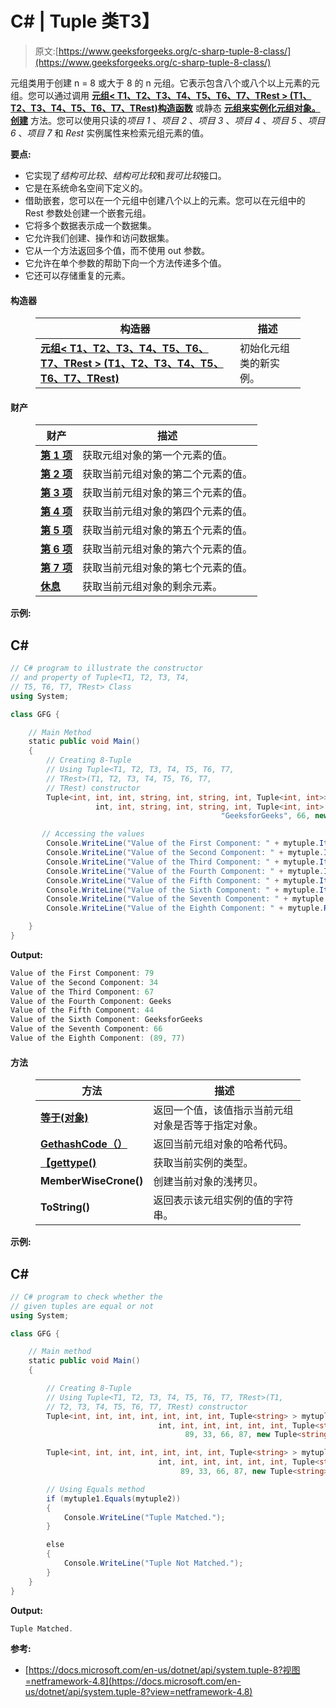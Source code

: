 # C# | Tuple <t1>类</t1>T3】

> 原文:[https://www.geeksforgeeks.org/c-sharp-tuple-8-class/](https://www.geeksforgeeks.org/c-sharp-tuple-8-class/)

元组<t1 t2="" t3="" t4="" t5="" t6="" t7="" trest="">类用于创建 n = 8 或大于 8 的 n 元组。它表示包含八个或八个以上元素的元组。您可以通过调用 [**元组< T1、T2、T3、T4、T5、T6、T7、TRest > (T1、T2、T3、T4、T5、T6、T7、TRest)构造函数**](https://www.geeksforgeeks.org/how-to-create-8-tuple-or-octuple-in-c-sharp/#Using%20Tuple%3CT1,T2,T3,T4,T5,T6,T7,TRest%3E(T1,%20T2,%20T3,%20T4,%20T5,%20T6,%20T7,%20TRest)%20Constructor) 或静态 [**元组来实例化元组<t1 t2="" t3="" t4="" t5="" t6="" t7="" trest="">对象。创建</t1>**](https://www.geeksforgeeks.org/how-to-create-8-tuple-or-octuple-in-c-sharp/#Using%20the%20Create%20method) 方法。您可以使用只读的*项目 1* 、*项目 2* 、*项目 3* 、*项目 4* 、*项目 5* 、*项目 6* 、*项目 7* 和 *Rest* 实例属性来检索元组元素的值。</t1>

**要点:**

*   它实现了*结构可比较*、*结构可比较*和*我可比较*接口。
*   它是在系统命名空间下定义的。
*   借助嵌套，您可以在一个元组中创建八个以上的元素。您可以在元组<t1 t2="" t3="" t4="" t5="" t6="" t7="" trest="">中的 Rest 参数处创建一个嵌套元组。</t1>
*   它将多个数据表示成一个数据集。
*   它允许我们创建、操作和访问数据集。
*   它从一个方法返回多个值，而不使用 out 参数。
*   它允许在单个参数的帮助下向一个方法传递多个值。
*   它还可以存储重复的元素。

#### 构造器

<figure class="table">

| 构造器 | 描述 |
| --- | --- |
| [**元组< T1、T2、T3、T4、T5、T6、T7、TRest > (T1、T2、T3、T4、T5、T6、T7、TRest)**](https://www.geeksforgeeks.org/how-to-create-8-tuple-or-octuple-in-c-sharp/#Using%20Tuple%3CT1,T2,T3,T4,T5,T6,T7,TRest%3E(T1,%20T2,%20T3,%20T4,%20T5,%20T6,%20T7,%20TRest)%20Constructor) | 初始化元组<t1 t2="" t3="" t4="" t5="" t6="" t7="" trest="">类的新实例。</t1> |

</figure>

#### 财产

<figure class="table">

| 财产 | 描述 |
| --- | --- |
| [**第 1 项**](https://www.geeksforgeeks.org/c-sharp-how-to-get-first-element-of-the-tuple/) | 获取元组<t1 t2="" t3="" t4="" t5="" t6="" t7="" trest="">对象的第一个元素的值。</t1> |
| [**第 2 项**](https://www.geeksforgeeks.org/c-sharp-how-to-get-second-element-of-the-tuple/) | 获取当前元组<t1 t2="" t3="" t4="" t5="" t6="" t7="" trest="">对象的第二个元素的值。</t1> |
| [**第 3 项**](https://www.geeksforgeeks.org/c-sharp-how-to-get-third-element-of-the-tuple/) | 获取当前元组<t1 t2="" t3="" t4="" t5="" t6="" t7="" trest="">对象的第三个元素的值。</t1> |
| [**第 4 项**](https://www.geeksforgeeks.org/c-sharp-how-to-get-fourth-element-of-the-tuple/) | 获取当前元组<t1 t2="" t3="" t4="" t5="" t6="" t7="" trest="">对象的第四个元素的值。</t1> |
| [**第 5 项**](https://www.geeksforgeeks.org/c-sharp-sharp-how-to-get-fifth-element-of-the-tuple/) | 获取当前元组<t1 t2="" t3="" t4="" t5="" t6="" t7="" trest="">对象的第五个元素的值。</t1> |
| [**第 6 项**](https://www.geeksforgeeks.org/c-sharp-how-to-get-sixth-element-of-the-tuple/) | 获取当前元组<t1 t2="" t3="" t4="" t5="" t6="" t7="" trest="">对象的第六个元素的值。</t1> |
| [**第 7 项**](https://www.geeksforgeeks.org/c-sharp-how-to-get-seventh-element-of-the-tuple/) | 获取当前元组<t1 t2="" t3="" t4="" t5="" t6="" t7="" trest="">对象的第七个元素的值。</t1> |
| [**休息**](https://www.geeksforgeeks.org/c-sharp-how-to-get-the-remaining-elements-of-the-tuple/) | 获取当前元组<t1 t2="" t3="" t4="" t5="" t6="" t7="" trest="">对象的剩余元素。</t1> |

</figure>

**示例:**

## C#

```cs
// C# program to illustrate the constructor
// and property of Tuple<T1, T2, T3, T4,
// T5, T6, T7, TRest> Class
using System;

class GFG {

    // Main Method
    static public void Main()
    {
        // Creating 8-Tuple
        // Using Tuple<T1, T2, T3, T4, T5, T6, T7,
        // TRest>(T1, T2, T3, T4, T5, T6, T7,
        // TRest) constructor
        Tuple<int, int, int, string, int, string, int, Tuple<int, int>> mytuple = new Tuple<int,
                   int, int, string, int, string, int, Tuple<int, int> >(79, 34, 67, "Geeks", 44,
                                               "GeeksforGeeks", 66, new Tuple<int, int>(89, 77));

       // Accessing the values
        Console.WriteLine("Value of the First Component: " + mytuple.Item1);
        Console.WriteLine("Value of the Second Component: " + mytuple.Item2);
        Console.WriteLine("Value of the Third Component: " + mytuple.Item3);
        Console.WriteLine("Value of the Fourth Component: " + mytuple.Item4);
        Console.WriteLine("Value of the Fifth Component: " + mytuple.Item5);
        Console.WriteLine("Value of the Sixth Component: " + mytuple.Item6);
        Console.WriteLine("Value of the Seventh Component: " + mytuple.Item7);
        Console.WriteLine("Value of the Eighth Component: " + mytuple.Rest);

    }
}
```

**Output:** 

```cs
Value of the First Component: 79
Value of the Second Component: 34
Value of the Third Component: 67
Value of the Fourth Component: Geeks
Value of the Fifth Component: 44
Value of the Sixth Component: GeeksforGeeks
Value of the Seventh Component: 66
Value of the Eighth Component: (89, 77)
```

#### 方法

<figure class="table">

| 方法 | 描述 |
| --- | --- |
| [**等于(对象)**](https://www.geeksforgeeks.org/c-sharp-check-if-two-tuple-objects-are-equal/) | 返回一个值，该值指示当前元组<t1 t2="" t3="" t4="" t5="" t6="" t7="" trest="">对象是否等于指定对象。</t1> |
| [**GethashCode（）**](https://www.geeksforgeeks.org/c-sharp-how-to-get-the-hashcode-of-the-tuple/) | 返回当前元组<t1 t2="" t3="" t4="" t5="" t6="" t7="" trest="">对象的哈希代码。</t1> |
| [**【gettype()**](https://www.geeksforgeeks.org/c-sharp-getting-the-type-of-the-tuples-element/) | 获取当前实例的类型。 |
| **MemberWiseCrone()** | 创建当前对象的浅拷贝。 |
| **ToString()** | 返回表示该元组<t1 t2="" t3="" t4="" t5="" t6="" t7="" trest="">实例的值的字符串。</t1> |

</figure>

**示例:**

## C#

```cs
// C# program to check whether the
// given tuples are equal or not
using System;

class GFG {

    // Main method
    static public void Main()
    {

        // Creating 8-Tuple
        // Using Tuple<T1, T2, T3, T4, T5, T6, T7, TRest>(T1,
        // T2, T3, T4, T5, T6, T7, TRest) constructor
        Tuple<int, int, int, int, int, int, int, Tuple<string> > mytuple1 = new Tuple<int,
                                 int, int, int, int, int, int, Tuple<string> >(20, 40, 90,
                                       89, 33, 66, 87, new Tuple<string>("GeeksforGeeks"));

        Tuple<int, int, int, int, int, int, int, Tuple<string> > mytuple2 = new Tuple<int,
                                 int, int, int, int, int, int, Tuple<string> >(20, 40, 90,
                                      89, 33, 66, 87, new Tuple<string>("GeeksforGeeks"));

        // Using Equals method
        if (mytuple1.Equals(mytuple2))
        {
            Console.WriteLine("Tuple Matched.");
        }

        else
        {
            Console.WriteLine("Tuple Not Matched.");
        }
    }
}
```

**Output:** 

```cs
Tuple Matched.
```

**参考:**

*   [https://docs.microsoft.com/en-us/dotnet/api/system.tuple-8?视图=netframework-4.8](https://docs.microsoft.com/en-us/dotnet/api/system.tuple-8?view=netframework-4.8)